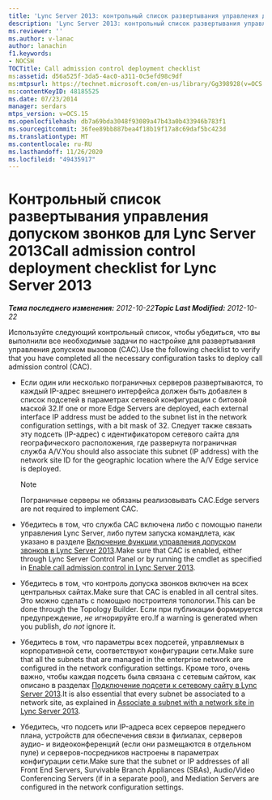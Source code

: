 ```yaml
---
title: 'Lync Server 2013: контрольный список развертывания управления допуском звонков'
description: 'Lync Server 2013: контрольный список развертывания управления допуском звонков.'
ms.reviewer: ''
ms.author: v-lanac
author: lanachin
f1.keywords:
- NOCSH
TOCTitle: Call admission control deployment checklist
ms:assetid: d56a525f-3da5-4ac0-a311-0c5efd98c9df
ms:mtpsurl: https://technet.microsoft.com/en-us/library/Gg398928(v=OCS.15)
ms:contentKeyID: 48185525
ms.date: 07/23/2014
manager: serdars
mtps_version: v=OCS.15
ms.openlocfilehash: db7a69bda3048f93089a47b43a0b433946b783f1
ms.sourcegitcommit: 36fee89bb887bea4f18b19f17a8c69daf5bc423d
ms.translationtype: MT
ms.contentlocale: ru-RU
ms.lasthandoff: 11/26/2020
ms.locfileid: "49435917"
---
```

# <a name="call-admission-control-deployment-checklist-for-lync-server-2013"></a><span data-ttu-id="94ee8-103">Контрольный список развертывания управления допуском звонков для Lync Server 2013</span><span class="sxs-lookup"><span data-stu-id="94ee8-103">Call admission control deployment checklist for Lync Server 2013</span></span>

<div data-xmlns="http://www.w3.org/1999/xhtml">

<div class="topic" data-xmlns="http://www.w3.org/1999/xhtml" data-msxsl="urn:schemas-microsoft-com:xslt" data-cs="https://msdn.microsoft.com/">

<div data-asp="https://msdn2.microsoft.com/asp">



</div>

<div id="mainSection">

<div id="mainBody"><span data-ttu-id="94ee8-104">

<span> </span></span><span class="sxs-lookup"><span data-stu-id="94ee8-104">

<span> </span></span></span>

<span data-ttu-id="94ee8-105">_**Тема последнего изменения:** 2012-10-22_</span><span class="sxs-lookup"><span data-stu-id="94ee8-105">_**Topic Last Modified:** 2012-10-22_</span></span>

<span data-ttu-id="94ee8-106">Используйте следующий контрольный список, чтобы убедиться, что вы выполнили все необходимые задачи по настройке для развертывания управления допуском вызовов (CAC).</span><span class="sxs-lookup"><span data-stu-id="94ee8-106">Use the following checklist to verify that you have completed all the necessary configuration tasks to deploy call admission control (CAC).</span></span>

  - <span data-ttu-id="94ee8-107">Если один или несколько пограничных серверов развертываются, то каждый IP-адрес внешнего интерфейса должен быть добавлен в список подсетей в параметрах сетевой конфигурации с битовой маской 32.</span><span class="sxs-lookup"><span data-stu-id="94ee8-107">If one or more Edge Servers are deployed, each external interface IP address must be added to the subnet list in the network configuration settings, with a bit mask of 32.</span></span> <span data-ttu-id="94ee8-108">Следует также связать эту подсеть (IP-адрес) с идентификатором сетевого сайта для географического расположения, где развернута пограничная служба A/V.</span><span class="sxs-lookup"><span data-stu-id="94ee8-108">You should also associate this subnet (IP address) with the network site ID for the geographic location where the A/V Edge service is deployed.</span></span>
    
    <div>
    

    > [!NOTE]  
    > <span data-ttu-id="94ee8-109">Пограничные серверы не обязаны реализовывать CAC.</span><span class="sxs-lookup"><span data-stu-id="94ee8-109">Edge servers are not required to implement CAC.</span></span>

    
    </div>

  - <span data-ttu-id="94ee8-110">Убедитесь в том, что служба CAC включена либо с помощью панели управления Lync Server, либо путем запуска командлета, как указано в разделе [Включение функции управления допуском звонков в Lync Server 2013](lync-server-2013-enable-call-admission-control.md).</span><span class="sxs-lookup"><span data-stu-id="94ee8-110">Make sure that CAC is enabled, either through Lync Server Control Panel or by running the cmdlet as specified in [Enable call admission control in Lync Server 2013](lync-server-2013-enable-call-admission-control.md).</span></span>

  - <span data-ttu-id="94ee8-111">Убедитесь в том, что контроль допуска звонков включен на всех центральных сайтах.</span><span class="sxs-lookup"><span data-stu-id="94ee8-111">Make sure that CAC is enabled in all central sites.</span></span> <span data-ttu-id="94ee8-112">Это можно сделать с помощью построителя топологии.</span><span class="sxs-lookup"><span data-stu-id="94ee8-112">This can be done through the Topology Builder.</span></span> <span data-ttu-id="94ee8-113">Если при публикации формируется предупреждение, *не* игнорируйте его.</span><span class="sxs-lookup"><span data-stu-id="94ee8-113">If a warning is generated when you publish, *do not* ignore it.</span></span>

  - <span data-ttu-id="94ee8-114">Убедитесь в том, что параметры всех подсетей, управляемых в корпоративной сети, соответствуют конфигурации сети.</span><span class="sxs-lookup"><span data-stu-id="94ee8-114">Make sure that all the subnets that are managed in the enterprise network are configured in the network configuration settings.</span></span> <span data-ttu-id="94ee8-115">Кроме того, очень важно, чтобы каждая подсеть была связана с сетевым сайтом, как описано в разделах [Подключение подсети к сетевому сайту в Lync Server 2013](lync-server-2013-associate-a-subnet-with-a-network-site.md).</span><span class="sxs-lookup"><span data-stu-id="94ee8-115">It is also essential that every subnet be associated to a network site, as explained in [Associate a subnet with a network site in Lync Server 2013](lync-server-2013-associate-a-subnet-with-a-network-site.md).</span></span>

  - <span data-ttu-id="94ee8-116">Убедитесь, что подсеть или IP-адреса всех серверов переднего плана, устройств для обеспечения связи в филиалах, серверов аудио- и видеоконференций (если они размещаются в отдельном пуле) и серверов-посредников настроены в параметрах конфигурации сети.</span><span class="sxs-lookup"><span data-stu-id="94ee8-116">Make sure that the subnet or IP addresses of all Front End Servers, Survivable Branch Appliances (SBAs), Audio/Video Conferencing Servers (if in a separate pool), and Mediation Servers are configured in the network configuration settings.</span></span>

<span data-ttu-id="94ee8-117"></div>

<span> </span>

</div>

</div>

</span><span class="sxs-lookup"><span data-stu-id="94ee8-117"></div>

<span> </span>

</div>

</div>

</span></span></div>

